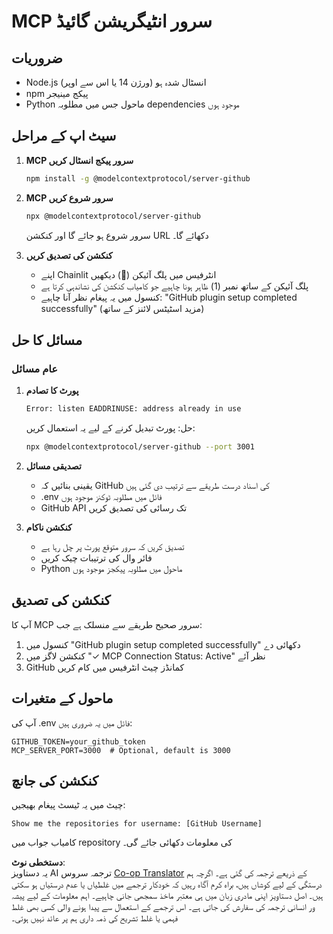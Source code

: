 <!--
CO_OP_TRANSLATOR_METADATA:
{
  "original_hash": "c4be907703b836d1a1c360db20da4de9",
  "translation_date": "2025-07-12T14:14:34+00:00",
  "source_file": "11-mcp/code_samples/github-mcp/MCP_SETUP.md",
  "language_code": "ur"
}
-->
# MCP سرور انٹیگریشن گائیڈ

## ضروریات
- Node.js انسٹال شدہ ہو (ورژن 14 یا اس سے اوپر)
- npm پیکج مینیجر
- Python ماحول جس میں مطلوبہ dependencies موجود ہوں

## سیٹ اپ کے مراحل

1. **MCP سرور پیکج انسٹال کریں**  
   ```bash
   npm install -g @modelcontextprotocol/server-github
   ```

2. **MCP سرور شروع کریں**  
   ```bash
   npx @modelcontextprotocol/server-github
   ```  
   سرور شروع ہو جائے گا اور کنکشن URL دکھائے گا۔

3. **کنکشن کی تصدیق کریں**  
   - اپنے Chainlit انٹرفیس میں پلگ آئیکن (🔌) دیکھیں  
   - پلگ آئیکن کے ساتھ نمبر (1) ظاہر ہونا چاہیے جو کامیاب کنکشن کی نشاندہی کرتا ہے  
   - کنسول میں یہ پیغام نظر آنا چاہیے: "GitHub plugin setup completed successfully" (مزید اسٹیٹس لائنز کے ساتھ)

## مسائل کا حل

### عام مسائل

1. **پورٹ کا تصادم**  
   ```bash
   Error: listen EADDRINUSE: address already in use
   ```  
   حل: پورٹ تبدیل کرنے کے لیے یہ استعمال کریں:  
   ```bash
   npx @modelcontextprotocol/server-github --port 3001
   ```

2. **تصدیقی مسائل**  
   - یقینی بنائیں کہ GitHub کی اسناد درست طریقے سے ترتیب دی گئی ہیں  
   - .env فائل میں مطلوبہ ٹوکنز موجود ہوں  
   - GitHub API تک رسائی کی تصدیق کریں

3. **کنکشن ناکام**  
   - تصدیق کریں کہ سرور متوقع پورٹ پر چل رہا ہے  
   - فائر وال کی ترتیبات چیک کریں  
   - Python ماحول میں مطلوبہ پیکجز موجود ہوں

## کنکشن کی تصدیق

آپ کا MCP سرور صحیح طریقے سے منسلک ہے جب:  
1. کنسول میں "GitHub plugin setup completed successfully" دکھائی دے  
2. کنکشن لاگز میں "✓ MCP Connection Status: Active" نظر آئے  
3. GitHub کمانڈز چیٹ انٹرفیس میں کام کریں

## ماحول کے متغیرات

آپ کی .env فائل میں یہ ضروری ہیں:  
```
GITHUB_TOKEN=your_github_token
MCP_SERVER_PORT=3000  # Optional, default is 3000
```

## کنکشن کی جانچ

چیٹ میں یہ ٹیسٹ پیغام بھیجیں:  
```
Show me the repositories for username: [GitHub Username]
```  
کامیاب جواب میں repository کی معلومات دکھائی جائے گی۔

**دستخطی نوٹ**:  
یہ دستاویز AI ترجمہ سروس [Co-op Translator](https://github.com/Azure/co-op-translator) کے ذریعے ترجمہ کی گئی ہے۔ اگرچہ ہم درستگی کے لیے کوشاں ہیں، براہ کرم آگاہ رہیں کہ خودکار ترجمے میں غلطیاں یا عدم درستیاں ہو سکتی ہیں۔ اصل دستاویز اپنی مادری زبان میں ہی معتبر ماخذ سمجھی جانی چاہیے۔ اہم معلومات کے لیے پیشہ ور انسانی ترجمہ کی سفارش کی جاتی ہے۔ اس ترجمے کے استعمال سے پیدا ہونے والی کسی بھی غلط فہمی یا غلط تشریح کی ذمہ داری ہم پر عائد نہیں ہوتی۔